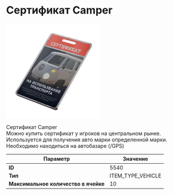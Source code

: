 # Сертификат Camper

![Item Image](../img/5540.webp?raw=true)

Сертификат Camper<br>Можно купить сертификат у игроков на центральном рынке.<br>Используется для получения авто марки определенной марки.<br>Необходимо находиться на автобазаре (/GPS)


| Параметр | Значение |
|----------|----------|
| **ID** | 5540 |
| **Тип** | ITEM_TYPE_VEHICLE |
| **Максимальное количество в ячейке** | 10 |

